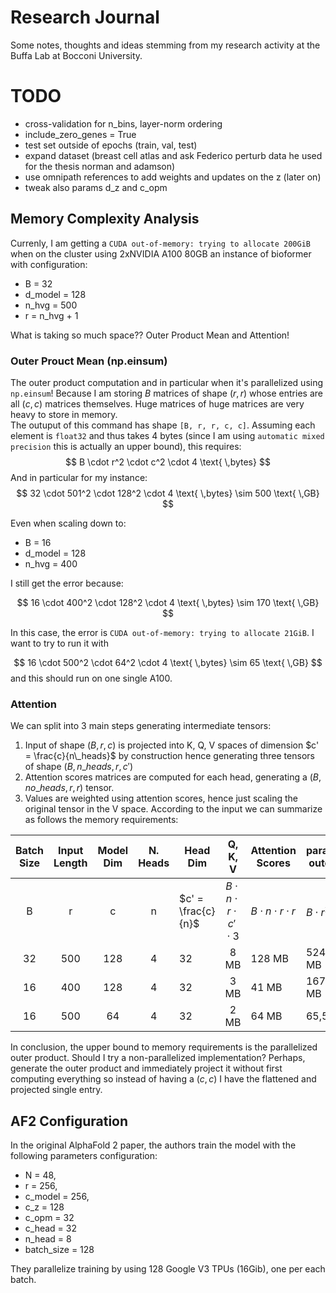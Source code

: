 # Research Journal
Some notes, thoughts and ideas stemming from my research activity at the Buffa Lab at Bocconi University.

# TODO
- cross-validation for n_bins, layer-norm ordering
- include_zero_genes = True
- test set outside of epochs (train, val, test)
- expand dataset (breast cell atlas and ask Federico perturb data he used for the thesis norman and adamson)
- use omnipath references to add weights and updates on the z (later on)
- tweak also params d_z and c_opm

## Memory Complexity Analysis
Currenly, I am getting a `CUDA out-of-memory: trying to allocate 200GiB` when on the cluster using 2xNVIDIA A100 80GB an instance of bioformer with configuration:

- B = 32
- d_model = 128
- n_hvg = 500
- r = n_hvg + 1  

What is taking so much space?? Outer Product Mean and Attention!

### Outer Prouct Mean (np.einsum)
The outer product computation and in particular when it's parallelized using `np.einsum`! Because I am storing $B$ matrices of shape $(r, r)$ whose entries are all $(c, c)$ matrices themselves. Huge matrices of huge matrices are very heavy to store in memory.   
The outuput of this command has shape `[B, r, r, c, c]`. Assuming each element is `float32` and thus takes 4 bytes (since I am using `automatic mixed precision` this is actually an upper bound), this requires:
$$
B \cdot r^2 \cdot c^2 \cdot 4 \text{  \,bytes}
$$
And in particular for my instance:
$$
32 \cdot 501^2 \cdot 128^2 \cdot 4 \text{ \,bytes} \sim
500 \text{ \,GB}
$$

Even when scaling down to:
- B = 16
- d_model = 128
- n_hvg = 400  

I still get the error because:

$$
16 \cdot 400^2 \cdot 128^2 \cdot 4 \text{ \,bytes} \sim
170 \text{ \,GB}
$$

In this case, the error is `CUDA out-of-memory: trying to allocate 21GiB`.  I want to try to run it with 

$$
16 \cdot 500^2 \cdot 64^2 \cdot 4 \text{ \,bytes} \sim
65 \text{ \,GB}
$$
and this should run on one single A100.

### Attention
We can split into 3 main steps generating intermediate tensors:
1. Input of shape $(B, r, c)$ is projected into K, Q, V spaces of dimension $c' = \frac{c}{n\_heads}$ by construction hence generating three tensors of shape $(B, n\_heads, r, c')$
2. Attention scores matrices are computed for each head, generating a $(B,no\_heads,r,r)$ tensor. 
3. Values are weighted using attention scores, hence just scaling the original tensor in the V space.
According to the input we can summarize as follows the memory requirements:

| Batch Size | Input Length | Model Dim | N. Heads | Head Dim |      Q, K, V      | Attention Scores | parallelized outer prod |
|:----------:|:------------:|:---------:|:--------:|----------|:-----------------:|------------------|-------------------------|
|      B     | r            |     c     |     n    | $c' = \frac{c}{n}$ | $B \cdot n\cdot r \cdot c' \cdot 3$ | $B \cdot n \cdot r \cdot r$ | $B \cdot r^2 \cdot c^2$|
|     32     |    500 | 128 |  4   |    32     | 8 MB | 128 MB | 524,288 MB |
|     16     |    400 | 128 |  4   |    32     | 3 MB | 41 MB | 167,772 MB |
|     16     |    500 | 64 |  4   |    32     | 2 MB | 64 MB | 65,536 MB |  

In conclusion, the upper bound to memory requirements is the parallelized outer product. Should I try a non-parallelized implementation? Perhaps, generate the outer product and immediately project it without first computing everything so instead of having a $(c,c)$ I have the flattened and projected single entry.

## AF2 Configuration
In the original AlphaFold 2 paper, the authors train the model with the following parameters configuration:
- N = 48,
- r = 256, 
- c_model = 256,
- c_z = 128
- c_opm = 32
- c_head = 32
- n_head = 8
- batch_size = 128  

They parallelize training by using 128 Google V3 TPUs (16Gib), one per each batch.
